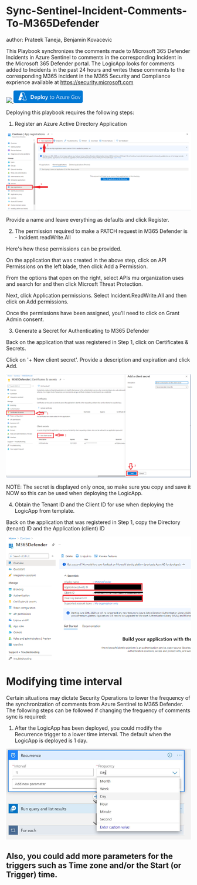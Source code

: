# Sync-Sentinel-Incident-Comments-To-M365Defender
author: Prateek Taneja, Benjamin Kovacevic

This Playbook synchronizes the comments made to Microsoft 365 Defender Incidents in Azure Sentinel to comments in the corresponding Incident in the Microsoft 365 Defender portal. The LogicApp looks for comments added to Incidents in the past 24 hours and writes these comments to the corresponding M365 incident in the M365 Security and Compliance exprience available at https://security.microsoft.com

<a href=https://portal.azure.com/#create/Microsoft.Template/uri/https%3A%2F%2Fraw.githubusercontent.com%2FAzure%2FAzure-Sentinel%2Fmaster%2FPlaybooks%2FSync-Sentinel-Incident-Comments-To-M365Defender%2Fazuredeploy.json target="_blank">
    <img src=https://aka.ms/deploytoazurebutton/>
</a>
<a href=https://portal.azure.us/#create/Microsoft.Template/uri/https%3A%2F%2Fraw.githubusercontent.com%2FAzure%2FAzure-Sentinel%2Fmaster%2FPlaybooks%2FSync-Sentinel-Incident-Comments-To-M365Defender%2Fazuredeploy.json target="_blank">
<img src=https://raw.githubusercontent.com/Azure/azure-quickstart-templates/master/1-CONTRIBUTION-GUIDE/images/deploytoazuregov.png>
</a>

Deploying this playbook requires the following steps:

1. Register an Azure Active Directory Application

![screenshot](./images/AzureADAppRegistration.PNG)

Provide a name and leave everything as defaults and click Register.

2. The permission required to make a PATCH request in M365 Defender is - Incident.readWrite.All

Here's how these permissions can be provided.

On the application that was created in the above step, click on API Permissions on the left blade, then click Add a  Permission.

From the options that open on the right, select APIs mu organization uses and search for and then click Microsft Threat Protection. 

Next, click Application permissions. Select Incident.ReadWrite.All and then click on Add permissions.

Once the permissions have been assigned, you'll need to click on Grant Admin consent.

3. Generate a Secret for Authenticating to M365 Defender

Back on the application that was registered in Step 1, click on Certificates & Secrets.

Click on '+ New client secret'. Provide a description and expiration and click Add.

![screenshot](./images/Secret.PNG)

NOTE: The secret is displayed only once, so make sure you copy and save it NOW so this can be used when deploying the LogicApp.

4. Obtain the Tenant ID and the Client ID for use when deploying the LogicApp from template.

Back on the application that was registered in Step 1, copy the Directory (tenant) ID and the Application (client) ID

![screenshot](./images/IDs.JPG)


# Modifying time interval

Certain situations may dictate Security Operations to lower the frequency of the synchronization of comments from Azure Sentinel to M365 Defender. The following steps can be followed if changing the frequency of comments sync is required:

1. After the LogicApp has been deployed, you could modify the Recurrence trigger to a lower time interval. The default when the LogicApp is deployed is 1 day.

![screenshot](./images/Trigger.JPG)

Also, you could add more parameters for the triggers such as Time zone and/or the Start (or Trigger) time.
-------------------------------------------------------------------------------------------